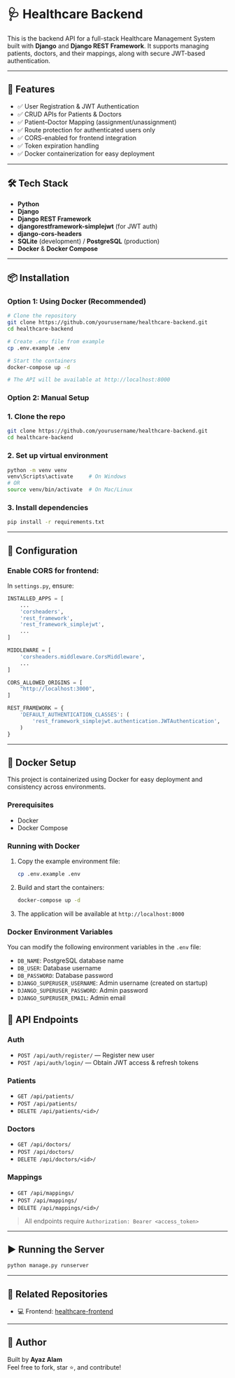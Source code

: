 # 🩺 Healthcare Backend

This is the backend API for a full-stack Healthcare Management System built with **Django** and **Django REST Framework**. It supports managing patients, doctors, and their mappings, along with secure JWT-based authentication.

---

## 🚀 Features

- ✅ User Registration & JWT Authentication
- ✅ CRUD APIs for Patients & Doctors
- ✅ Patient–Doctor Mapping (assignment/unassignment)
- ✅ Route protection for authenticated users only
- ✅ CORS-enabled for frontend integration
- ✅ Token expiration handling
- ✅ Docker containerization for easy deployment

---

## 🛠️ Tech Stack

- **Python**
- **Django**
- **Django REST Framework**
- **djangorestframework-simplejwt** (for JWT auth)
- **django-cors-headers**
- **SQLite** (development) / **PostgreSQL** (production)
- **Docker** & **Docker Compose**

---

## 📦 Installation

### Option 1: Using Docker (Recommended)

```bash
# Clone the repository
git clone https://github.com/yourusername/healthcare-backend.git
cd healthcare-backend

# Create .env file from example
cp .env.example .env

# Start the containers
docker-compose up -d

# The API will be available at http://localhost:8000
```

### Option 2: Manual Setup

### 1. Clone the repo

```bash
git clone https://github.com/yourusername/healthcare-backend.git
cd healthcare-backend
```

### 2. Set up virtual environment

```bash
python -m venv venv
venv\Scripts\activate     # On Windows
# OR
source venv/bin/activate  # On Mac/Linux
```

### 3. Install dependencies

```bash
pip install -r requirements.txt
```

---

## 🔧 Configuration

### Enable CORS for frontend:

In `settings.py`, ensure:

```python
INSTALLED_APPS = [
    ...
    'corsheaders',
    'rest_framework',
    'rest_framework_simplejwt',
    ...
]

MIDDLEWARE = [
    'corsheaders.middleware.CorsMiddleware',
    ...
]

CORS_ALLOWED_ORIGINS = [
    "http://localhost:3000",
]

REST_FRAMEWORK = {
    'DEFAULT_AUTHENTICATION_CLASSES': (
        'rest_framework_simplejwt.authentication.JWTAuthentication',
    )
}
```

---

## 🐳 Docker Setup

This project is containerized using Docker for easy deployment and consistency across environments.

### Prerequisites

- Docker
- Docker Compose

### Running with Docker

1. Copy the example environment file:
   ```bash
   cp .env.example .env
   ```

2. Build and start the containers:
   ```bash
   docker-compose up -d
   ```

3. The application will be available at `http://localhost:8000`

### Docker Environment Variables

You can modify the following environment variables in the `.env` file:

- `DB_NAME`: PostgreSQL database name
- `DB_USER`: Database username
- `DB_PASSWORD`: Database password
- `DJANGO_SUPERUSER_USERNAME`: Admin username (created on startup)
- `DJANGO_SUPERUSER_PASSWORD`: Admin password
- `DJANGO_SUPERUSER_EMAIL`: Admin email

## 🔑 API Endpoints

### Auth

- `POST /api/auth/register/` — Register new user
- `POST /api/auth/login/` — Obtain JWT access & refresh tokens

### Patients

- `GET /api/patients/`
- `POST /api/patients/`
- `DELETE /api/patients/<id>/`

### Doctors

- `GET /api/doctors/`
- `POST /api/doctors/`
- `DELETE /api/doctors/<id>/`

### Mappings

- `GET /api/mappings/`
- `POST /api/mappings/`
- `DELETE /api/mappings/<id>/`

> All endpoints require `Authorization: Bearer <access_token>`

---

## ▶️ Running the Server

```bash
python manage.py runserver
```

---

## 🔗 Related Repositories

- 💻 Frontend: [healthcare-frontend](https://github.com/alamayaz/healthcare-frontend)

---

## 🙌 Author

Built by **Ayaz Alam**  
Feel free to fork, star ⭐, and contribute!
